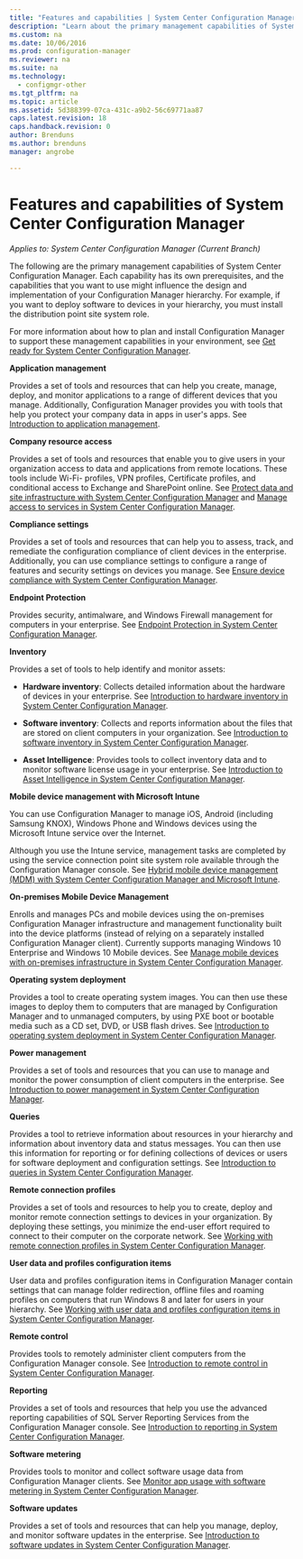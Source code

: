 ```yaml
---
title: "Features and capabilities | System Center Configuration Manager"
description: "Learn about the primary management capabilities of System Center Configuration Manager."
ms.custom: na
ms.date: 10/06/2016
ms.prod: configuration-manager
ms.reviewer: na
ms.suite: na
ms.technology:
  - configmgr-other
ms.tgt_pltfrm: na
ms.topic: article
ms.assetid: 5d388399-07ca-431c-a9b2-56c69771aa87
caps.latest.revision: 18
caps.handback.revision: 0
author: Brendunsms.author: brendunsmanager: angrobe

---
```

# Features and capabilities of System Center Configuration Manager*Applies to: System Center Configuration Manager (Current Branch)*
The following are the primary management capabilities of System Center Configuration Manager. Each capability has its own prerequisites, and the capabilities that you want to use might influence the design and implementation of your Configuration Manager hierarchy. For example, if you want to deploy software to devices in your hierarchy, you must install the distribution point site system role.  

 For more information about how to plan and install Configuration Manager to support these management capabilities in your environment, see [Get ready for System Center Configuration Manager](../../../core/plan-design/get-ready.md).  

 **Application management**  

 Provides a set of tools and resources that can help you create, manage, deploy, and monitor applications to a range of different devices that you manage. Additionally, Configuration Manager provides you with tools that help you protect your company data in apps in user's apps. See [Introduction to application management](/sccm/apps/understand/introduction-to-application-management).

 **Company resource access**  

 Provides a set of tools and resources that enable you to give users in your organization access to data and applications from remote locations. These tools include Wi-Fi- profiles, VPN profiles, Certificate profiles, and conditional access to Exchange and SharePoint online. See [Protect data and site infrastructure with System Center Configuration Manager](../../../protect/understand/protect-data-and-site-infrastructure.md) and [Manage access to services in System Center Configuration Manager](../../../protect/deploy-use/manage-access-to-services.md).  

 **Compliance settings**  

 Provides a set of tools and resources that can help you to assess, track, and remediate the configuration compliance of client devices in the enterprise.  Additionally, you can use compliance settings to configure a range of features and security settings on devices you manage. See [Ensure device compliance with System Center Configuration Manager](../../../compliance/understand/ensure-device-compliance.md).  

 **Endpoint Protection**  

 Provides security, antimalware, and Windows Firewall management for computers in your enterprise. See [Endpoint Protection in System Center Configuration Manager](../../../protect/deploy-use/endpoint-protection.md).  

 **Inventory**  

 Provides a set of tools to help identify and monitor assets:  

-   **Hardware inventory**: Collects detailed information about the hardware of devices in your enterprise. See [Introduction to hardware inventory in System Center Configuration Manager](../../../core/clients/manage/inventory/introduction-to-hardware-inventory.md).  

-   **Software inventory**: Collects and reports information about the files that are stored on client computers in your organization. See [Introduction to software inventory in System Center Configuration Manager](../../../core/clients/manage/inventory/introduction-to-software-inventory.md).  

-   **Asset Intelligence**: Provides tools to collect inventory data and to monitor software license usage in your enterprise. See [Introduction to Asset Intelligence in System Center Configuration Manager](../../../core/clients/manage/asset-intelligence/introduction-to-asset-intelligence.md).  

**Mobile device management with Microsoft Intune**  

 You can use Configuration Manager to manage iOS, Android (including Samsung KNOX), Windows Phone and Windows devices using the Microsoft Intune service over the Internet.

 Although you use the Intune service, management tasks are completed by using the service connection point site system role available through the Configuration Manager console. See [Hybrid mobile device management (MDM) with System Center Configuration Manager and Microsoft Intune](../../../mdm/plan-design/hybrid-mobile-device-management.md).  

 **On-premises Mobile Device Management**  

 Enrolls and manages PCs and mobile devices using the on-premises Configuration Manager infrastructure and management functionality built into the device platforms (instead of relying on a separately installed Configuration Manager client). Currently supports managing Windows 10 Enterprise and Windows 10 Mobile devices.  See [Manage mobile devices with on-premises infrastructure in System Center Configuration Manager](../../../mdm/understand/manage-mobile-devices-with-on-premises-infrastructure.md).  

 **Operating system deployment**  

 Provides a tool to create operating system images. You can then use these images to deploy them to computers that are managed by Configuration Manager and to unmanaged computers, by using PXE boot or bootable media such as a CD set, DVD, or USB flash drives. See [Introduction to operating system deployment in System Center Configuration Manager](../../../osd/understand/introduction-to-operating-system-deployment.md).  

 **Power management**  

 Provides a set of tools and resources that you can use to manage and monitor the power consumption of client computers in the enterprise. See [Introduction to power management in System Center Configuration Manager](../../../core/clients/manage/power/introduction-to-power-management.md).  

 **Queries**  

 Provides a tool to retrieve information about resources in your hierarchy and information about inventory data and status messages. You can then use this information for reporting or for defining collections of devices or users for software deployment and configuration settings. See [Introduction to queries in System Center Configuration Manager](../../../core/servers/manage/introduction-to-queries.md).  

 **Remote connection profiles**  

 Provides a set of tools and resources to help you to create, deploy and monitor remote connection settings to devices in your organization. By deploying these settings, you minimize the end-user effort required to connect to their computer on the corporate network. See [Working with remote connection profiles in System Center Configuration Manager](/sccm/compliance/deploy-use/create-remote-connection-profiles).  

 **User data and profiles configuration items**  

 User data and profiles configuration items in Configuration Manager contain settings that can manage folder redirection, offline files and roaming profiles on computers that run Windows 8 and later for users in your hierarchy. See [Working with user data and profiles configuration items in System Center Configuration Manager](/sccm/compliance/deploy-use/create-user-data-and-profiles-configuration-items).  

 **Remote control**  

 Provides tools to remotely administer client computers from the Configuration Manager console. See [Introduction to remote control in System Center Configuration Manager](../../../core/clients/manage/remote-control/introduction-to-remote-control.md).  

 **Reporting**  

 Provides a set of tools and resources that help you use the advanced reporting capabilities of SQL Server Reporting Services from the Configuration Manager console. See [Introduction to reporting in System Center Configuration Manager](../../../core/servers/manage/introduction-to-reporting.md).  

 **Software metering**  

 Provides tools to monitor and collect software usage data from Configuration Manager clients. See [Monitor app usage with software metering in System Center Configuration Manager](../../../apps/deploy-use/monitor-app-usage-with-software-metering.md).  

 **Software updates**  

 Provides a set of tools and resources that can help you manage, deploy, and monitor software updates in the enterprise. See [Introduction to software updates in System Center Configuration Manager](/sccm/sum/understand/software-updates-introduction).  
